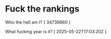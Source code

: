 # Fuck the rankings

Who the hell am I?
{ 34739860 }

What fucking year is it?
[ 2025-05-22T17:03:20Z ]

